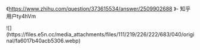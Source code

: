 <p>《<a href="https://www.zhihu.com/question/373615534/answer/2509902688" target="_blank" rel="nofollow noopener" translate="no"><span class="invisible">https://www.</span><span class="ellipsis">zhihu.com/question/373615534/a</span><span class="invisible">nswer/2509902688</span></a> 》- 知乎用户ty4hVm</p>
![](https://files.e5n.cc/media_attachments/files/111/219/226/222/683/040/original/fa6017b40acb5306.webp)